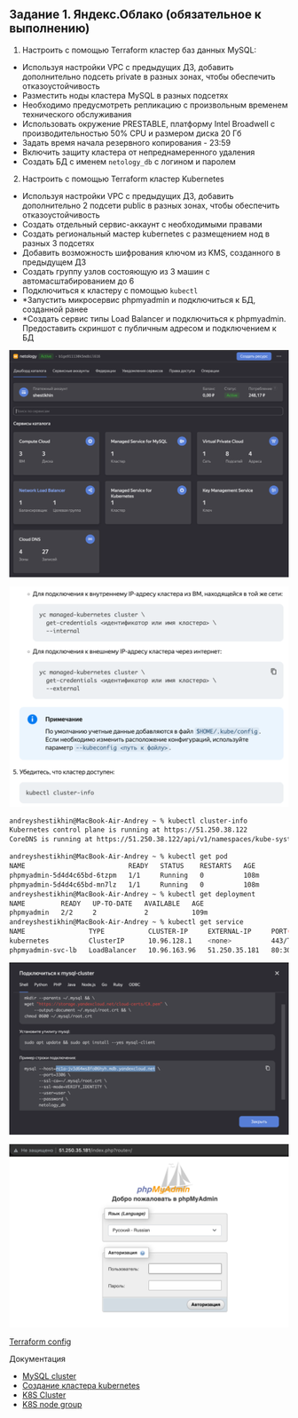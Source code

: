 ## Задание 1. Яндекс.Облако (обязательное к выполнению)

1. Настроить с помощью Terraform кластер баз данных MySQL:
- Используя настройки VPC с предыдущих ДЗ, добавить дополнительно подсеть private в разных зонах, чтобы обеспечить отказоустойчивость 
- Разместить ноды кластера MySQL в разных подсетях
- Необходимо предусмотреть репликацию с произвольным временем технического обслуживания
- Использовать окружение PRESTABLE, платформу Intel Broadwell с производительностью 50% CPU и размером диска 20 Гб
- Задать время начала резервного копирования - 23:59
- Включить защиту кластера от непреднамеренного удаления
- Создать БД с именем `netology_db` c логином и паролем

2. Настроить с помощью Terraform кластер Kubernetes
- Используя настройки VPC с предыдущих ДЗ, добавить дополнительно 2 подсети public в разных зонах, чтобы обеспечить отказоустойчивость
- Создать отдельный сервис-аккаунт с необходимыми правами 
- Создать региональный мастер kubernetes с размещением нод в разных 3 подсетях
- Добавить возможность шифрования ключом из KMS, созданного в предыдущем ДЗ
- Создать группу узлов состояющую из 3 машин с автомасштабированием до 6
- Подключиться к кластеру с помощью `kubectl`
- *Запустить микросервис phpmyadmin и подключиться к БД, созданной ранее
- *Создать сервис типы Load Balancer и подключиться к phpmyadmin. Предоставить скриншот с публичным адресом и подключением к БД

<p align="left">
  <img src="./pic/15.4_1.png">
</p>

<p align="left">
  <img src="./pic/15.4_2.png">
</p>

```bash
andreyshestikhin@MacBook-Air-Andrey ~ % kubectl cluster-info           
Kubernetes control plane is running at https://51.250.38.122
CoreDNS is running at https://51.250.38.122/api/v1/namespaces/kube-system/services/kube-dns:dns/proxy
```
```bash
andreyshestikhin@MacBook-Air-Andrey ~ % kubectl get pod                                 
NAME                          READY   STATUS    RESTARTS   AGE
phpmyadmin-5d4d4c65bd-6tzpm   1/1     Running   0          108m
phpmyadmin-5d4d4c65bd-mn7lz   1/1     Running   0          108m
andreyshestikhin@MacBook-Air-Andrey ~ % kubectl get deployment
NAME         READY   UP-TO-DATE   AVAILABLE   AGE
phpmyadmin   2/2     2            2           109m
andreyshestikhin@MacBook-Air-Andrey ~ % kubectl get service   
NAME                TYPE           CLUSTER-IP     EXTERNAL-IP     PORT(S)        AGE
kubernetes          ClusterIP      10.96.128.1    <none>          443/TCP        3h25m
phpmyadmin-svc-lb   LoadBalancer   10.96.163.96   51.250.35.181   80:30640/TCP   109m
```

<p align="left">
  <img src="./pic/15.4_3.png">
</p>

<p align="left">
  <img src="./pic/15.4_4.png">
</p>

[Terraform config](https://github.com/sisipka/terraform-ya-cluster-k8s-mysql)

Документация
- [MySQL cluster](https://registry.terraform.io/providers/yandex-cloud/yandex/latest/docs/resources/mdb_mysql_cluster)
- [Создание кластера kubernetes](https://cloud.yandex.ru/docs/managed-kubernetes/operations/kubernetes-cluster/kubernetes-cluster-create)
- [K8S Cluster](https://registry.terraform.io/providers/yandex-cloud/yandex/latest/docs/resources/kubernetes_cluster)
- [K8S node group](https://registry.terraform.io/providers/yandex-cloud/yandex/latest/docs/resources/kubernetes_node_group)